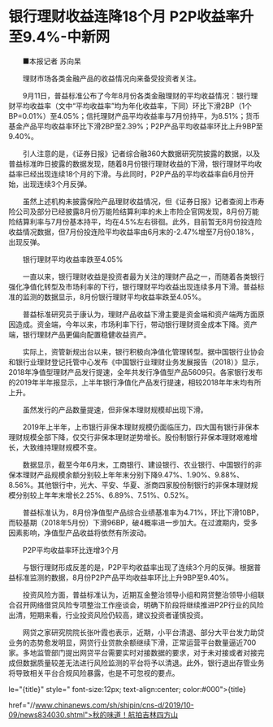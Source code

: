 # 银行理财收益连降18个月 P2P收益率升至9.4%-中新网

　　■本报记者 苏向杲

　　理财市场各类金融产品的收益情况向来备受投资者关注。

　　9月11日，普益标准公布了今年8月份各类金融理财的平均收益情况：银行理财平均收益率（文中“平均收益率”均为年化收益率，下同）环比下滑2BP（1个BP=0.01%）至4.05%；信托理财产品平均收益率与7月份持平，为8.51%；货币基金产品平均收益率环比下滑2BP至2.39%；P2P产品平均收益率环比上升9BP至9.40%。

　　引人注意的是，《证券日报》记者综合融360大数据研究院披露的数据，以及普益标准昨日披露的数据发现，随着8月份银行理财收益的下滑，银行理财平均收益率已经出现连续18个月的下滑。与此同时，P2P产品的平均收益率自6月份开始，出现连续3个月反弹。

　　虽然上述机构未披露保险产品理财收益情况，但《证券日报》记者查阅上市寿险公司及部分已经披露8月份万能险结算利率的未上市险企官网发现，8月份万能险结算利率与7月份基本持平，均在4.5%左右徘徊。此外，目前暂无8月份投连险收益情况数据，但7月份投连险平均收益率由6月末的-2.47%增至7月份0.18%，出现反弹。

　　银行理财平均收益率跌至4.05%

　　一直以来，银行理财收益是投资者最为关注的理财产品之一，而随着各类银行强化净值化转型及市场利率的下行，银行理财平均收益出现连续多月下滑。普益标准的监测的数据显示，8月份银行理财平均收益率跌至4.05%。

　　普益标准研究员于康认为，理财产品收益下滑主要是资金端和资产端两方面原因造成。资金端，今年以来，市场利率下行，带动银行理财资金成本下降。资产端，银行理财产品更偏向配置稳健收益资产。

　　实际上，资管新规出台以来，银行积极向净值化管理转型。据中国银行业协会和银行业理财登记托管中心发布《中国银行业理财业务发展报告（2018）》显示，2018年净值型理财产品发行提速，全年共发行净值型产品5609只。各家银行发布的2019年半年报显示，上半年银行净值化产品发行提速，相较2018年年末均有所上升。

　　虽然发行的产品数量提速，但非保本理财规模却出现下滑。

　　2019年上半年，上市银行非保本理财规模仍面临压力，四大国有银行非保本理财规模全部下降，仅交行非保本理财逆势增长。股份制银行非保本理财艰难增长，大致维持理财规模不变。

　　数据显示，截至今年6月末，工商银行、建设银行、农业银行、中国银行的非保本理财产品规模余额分别较上年年末分别下降9.47%、1.90%、9.88%、8.56%。其他银行中，光大、平安、华夏、浙商四家股份制银行的非保本理财规模分别较上年年末增长2.25%、6.89%、7.51%、0.52%。

　　普益标准认为，8月份净值型产品综合业绩基准率为4.71%，环比下滑10BP，而较基期（2018年5月份）下滑96BP，破4概率进一步加大。在过渡期内，受多因素影响，净值型产品收益将依然有所波动。

　　P2P平均收益率环比连增3个月

　　与银行理财形成反差的是，P2P平均收益率出现了连续3个月的反弹。根据普益标准监测的数据，8月份P2P产品平均收益率环比上升9BP至9.40%。

　　投资风险方面，普益标准认为，近期互金整治领导小组和网贷整治领导小组联合召开网络借贷风险专项整治工作座谈会，明确下阶段将继续推进P2P行业的风险出清，短期来看，行业投资风险仍较高，建议投资者谨慎投资。

　　网贷之家研究院院长张叶霞也表示，近期，小平台清退、部分大平台发力助贷业务的态势愈发明显，网贷行业贷款余额继续下滑，正常运营平台数量逼近700家。多地监管部门提出网贷平台需要实时对接数据的要求，对于未对接或者对接完成但数据质量较差无法进行风险监测的平台将予以清退。此外，银行退出存管业务将导致相关平台合规风险暴露，也是不可忽视的要点。

le="{title}" style=" font-size:12px; text-align:center; color:#000">{title}

href="//www.chinanews.com/sh/shipin/cns-d/2019/10-09/news834030.shtml">秋的味道！航拍吉林四方山
